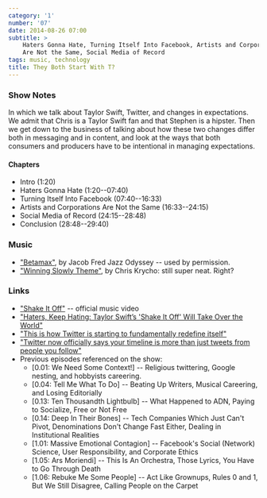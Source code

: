 ```yaml
---
category: '1'
number: '07'
date: 2014-08-26 07:00
subtitle: >
    Haters Gonna Hate, Turning Itself Into Facebook, Artists and Corporations
    Are Not the Same, Social Media of Record
tags: music, technology
title: They Both Start With T?
---
```


### Show Notes

In which we talk about Taylor Swift, Twitter, and changes in expectations. We
admit that Chris is a Taylor Swift fan and that Stephen is a hipster. Then we
get down to the business of talking about how these two changes differ both in
messaging and in content, and look at the ways that both consumers and producers
have to be intentional in managing expectations.

#### Chapters

  - Intro (1:20)
  - Haters Gonna Hate (1:20--07:40)
  - Turning Itself Into Facebook (07:40--16:33)
  - Artists and Corporations Are Not the Same (16:33--24:15)
  - Social Media of Record (24:15--28:48)
  - Conclusion (28:48--29:40)

### Music

  - ["Betamax"](//soundcloud.com/the-royal-potato-family/03-betamax), by
    Jacob Fred Jazz Odyssey -- used by permission.
  - ["Winning Slowly Theme"](//soundcloud.com/chriskrycho/winning-slowly),
    by Chris Krycho: still super neat. Right?

### Links

  - ["Shake It Off"] -- official music video
  - ["Haters, Keep Hating: Taylor Swift’s 'Shake It Off' Will Take Over the
    World"][t-swift]
  - ["This is how Twitter is starting to fundamentally redefine
    itself"](//qz.com/251208/this-is-how-twitter-is-starting-to-fundamentally-redefine-itself/)
  - ["Twitter now officially says your timeline is more than just tweets from
    people you follow"][twitter]
  - Previous episodes referenced on the show:
      - [0.01: We Need Some Context!] -- Religious twittering, Google nesting,
        and hobbyists careering.
      - [0.04: Tell Me What To Do] -- Beating Up Writers, Musical Careering, and
        Losing Editorially
      - [0.13: Ten Thousandth Lightbulb] -- What Happened to ADN, Paying to
        Socialize, Free or Not Free
      - [0.14: Deep In Their Bones] -- Tech Companies Which Just Can't Pivot,
        Denominations Don't Change Fast Either, Dealing in Institutional
        Realities
      - [1.01: Massive Emotional Contagion] -- Facebook's Social (Network)
        Science, User Responsibility, and Corporate Ethics
      - [1.05: Ars Moriendi] -- This Is An Orchestra, Those Lyrics, You Have to
        Go Through Death
      - [1.06: Rebuke Me Some People] -- Act Like Grownups, Rules 0 and 1, But
        We Still Disagree, Calling People on the Carpet

["Shake It Off"]: //www.youtube.com/watch?v=nfWlot6h_JM
[t-swift]: //grantland.com/hollywood-prospectus/haters-keep-hating-taylor-swifts-shake-it-off-will-take-over-the-world/
[twitter]: //qz.com/252192/twitter-now-officially-says-your-timeline-is-more-than-just-tweets-from-people-you-follow/#/h/97294,1/

[0.01]: //www.winningslowly.org/0.01/
[0.04]: //www.winningslowly.org/0.04/
[0.13]: //www.winningslowly.org/0.13/
[0.14]: //www.winningslowly.org/0.14/
[1.01]: //www.winningslowly.org/1.01/
[1.05]: //www.winningslowly.org/1.05/
[1.06]: //www.winningslowly.org/1.06/
